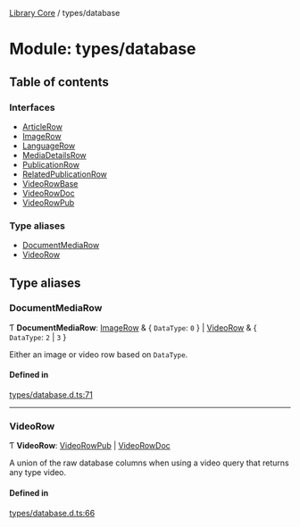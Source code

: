 [Library Core](../README.md) / types/database

# Module: types/database

## Table of contents

### Interfaces

- [ArticleRow](../interfaces/types_database.articlerow.md)
- [ImageRow](../interfaces/types_database.imagerow.md)
- [LanguageRow](../interfaces/types_database.languagerow.md)
- [MediaDetailsRow](../interfaces/types_database.mediadetailsrow.md)
- [PublicationRow](../interfaces/types_database.publicationrow.md)
- [RelatedPublicationRow](../interfaces/types_database.relatedpublicationrow.md)
- [VideoRowBase](../interfaces/types_database.videorowbase.md)
- [VideoRowDoc](../interfaces/types_database.videorowdoc.md)
- [VideoRowPub](../interfaces/types_database.videorowpub.md)

### Type aliases

- [DocumentMediaRow](types_database.md#documentmediarow)
- [VideoRow](types_database.md#videorow)

## Type aliases

### DocumentMediaRow

Ƭ **DocumentMediaRow**: [ImageRow](../interfaces/types_database.imagerow.md) & { `DataType`: ``0``  } \| [VideoRow](types_database.md#videorow) & { `DataType`: ``2`` \| ``3``  }

Either an image or video row based on `DataType`.

#### Defined in

[types/database.d.ts:71](https://github.com/BenShelton/library-api/blob/master/packages/core/types/database.d.ts#L71)

___

### VideoRow

Ƭ **VideoRow**: [VideoRowPub](../interfaces/types_database.videorowpub.md) \| [VideoRowDoc](../interfaces/types_database.videorowdoc.md)

A union of the raw database columns when using a video query that returns any type video.

#### Defined in

[types/database.d.ts:66](https://github.com/BenShelton/library-api/blob/master/packages/core/types/database.d.ts#L66)
